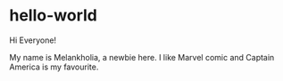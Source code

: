 # hello-world

Hi Everyone!

My name is Melankholia, a newbie here.
I like Marvel comic and Captain America is my favourite.
